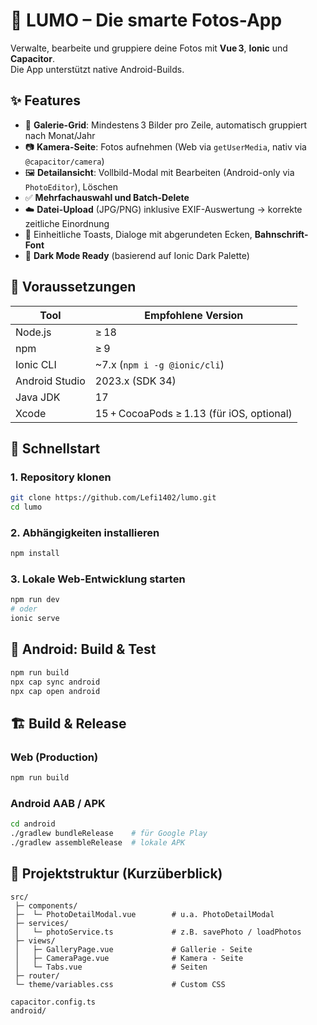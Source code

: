 
# 📸 LUMO – Die smarte Fotos-App

Verwalte, bearbeite und gruppiere deine Fotos mit **Vue 3**, **Ionic** und **Capacitor**.  
Die App unterstützt native Android-Builds.

## ✨ Features

- 📁 **Galerie-Grid**: Mindestens 3 Bilder pro Zeile, automatisch gruppiert nach Monat/Jahr
- 📷 **Kamera-Seite**: Fotos aufnehmen (Web via `getUserMedia`, nativ via `@capacitor/camera`)
- 🖼️ **Detailansicht**: Vollbild-Modal mit Bearbeiten (Android-only via `PhotoEditor`), Löschen
- ✅ **Mehrfachauswahl und Batch-Delete**
- ☁️ **Datei-Upload** (JPG/PNG) inklusive EXIF-Auswertung → korrekte zeitliche Einordnung
- 🔔 Einheitliche Toasts, Dialoge mit abgerundeten Ecken, **Bahnschrift-Font**
- 🌙 **Dark Mode Ready** (basierend auf Ionic Dark Palette)

## 🧰 Voraussetzungen

| Tool            | Empfohlene Version                          |
|-----------------|---------------------------------------------|
| Node.js         | ≥ 18                                        |
| npm             | ≥ 9                                         |
| Ionic CLI       | ~7.x (`npm i -g @ionic/cli`)                |
| Android Studio  | 2023.x (SDK 34)                             |
| Java JDK        | 17                                          |
| Xcode           | 15 + CocoaPods ≥ 1.13 (für iOS, optional)   |

## 🚀 Schnellstart

### 1. Repository klonen

```bash
git clone https://github.com/Lefi1402/lumo.git
cd lumo
```

### 2. Abhängigkeiten installieren

```bash
npm install
```

### 3. Lokale Web-Entwicklung starten

```bash
npm run dev
# oder
ionic serve
```

## 🤖 Android: Build & Test

```bash
npm run build
npx cap sync android
npx cap open android
```

## 🏗 Build & Release

### Web (Production)

```bash
npm run build
```

### Android AAB / APK

```bash
cd android
./gradlew bundleRelease    # für Google Play
./gradlew assembleRelease  # lokale APK
```

## 📁 Projektstruktur (Kurzüberblick)

```
src/
 ├─ components/  
 ├─	 └─ PhotoDetailModal.vue        # u.a. PhotoDetailModal
 ├─ services/
 │   └─ photoService.ts             # z.B. savePhoto / loadPhotos
 ├─ views/
 │   ├─ GalleryPage.vue             # Gallerie - Seite
 │   ├─ CameraPage.vue              # Kamera - Seite
 │   └─ Tabs.vue                    # Seiten
 ├─ router/
 └─ theme/variables.css             # Custom CSS

capacitor.config.ts
android/
```

